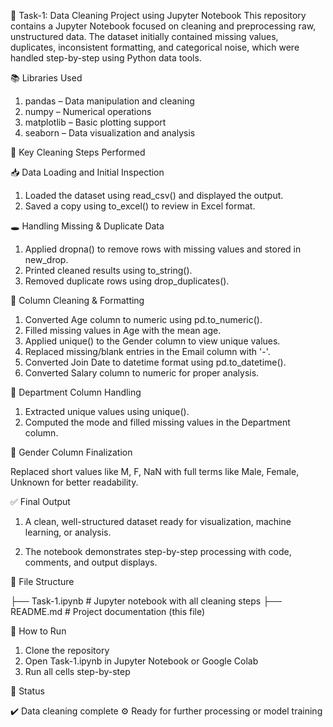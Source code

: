 🧼 Task-1: Data Cleaning Project using Jupyter Notebook
This repository contains a Jupyter Notebook focused on cleaning and preprocessing raw, unstructured data. The dataset initially contained missing values, duplicates, inconsistent formatting, and categorical noise, which were handled step-by-step using Python data tools.

📚 Libraries Used
1) pandas – Data manipulation and cleaning
2) numpy – Numerical operations
3) matplotlib – Basic plotting support
4) seaborn – Data visualization and analysis
   
🔧 Key Cleaning Steps Performed

📥 Data Loading and Initial Inspection

1) Loaded the dataset using read_csv() and displayed the output.
2) Saved a copy using to_excel() to review in Excel format.

🕳️ Handling Missing & Duplicate Data
1) Applied dropna() to remove rows with missing values and stored in new_drop.
2) Printed cleaned results using to_string().
3) Removed duplicate rows using drop_duplicates().

🔢 Column Cleaning & Formatting

1) Converted Age column to numeric using pd.to_numeric().
2) Filled missing values in Age with the mean age.
3) Applied unique() to the Gender column to view unique values.
4) Replaced missing/blank entries in the Email column with '-'.
5) Converted Join Date to datetime format using pd.to_datetime().
6) Converted Salary column to numeric for proper analysis.

🏢 Department Column Handling

1) Extracted unique values using unique().
2) Computed the mode and filled missing values in the Department column.

🚻 Gender Column Finalization

Replaced short values like M, F, NaN with full terms like Male, Female, Unknown for better readability.

✅ Final Output

1) A clean, well-structured dataset ready for visualization, machine learning, or analysis.

2) The notebook demonstrates step-by-step processing with code, comments, and output displays.

📂 File Structure

├── Task-1.ipynb         # Jupyter notebook with all cleaning steps
├── README.md            # Project documentation (this file)

🚀 How to Run

1) Clone the repository
2) Open Task-1.ipynb in Jupyter Notebook or Google Colab
3) Run all cells step-by-step

🏁 Status

✔️ Data cleaning complete
⚙️ Ready for further processing or model training

